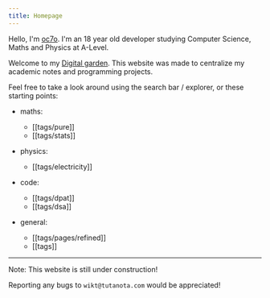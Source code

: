 ```yaml
---
title: Homepage
---
```

Hello, I'm [oc7o](https://github.com/oc7ophus/). I'm an 18 year old developer studying Computer Science, Maths and Physics at A-Level.

Welcome to my [Digital garden](https://jzhao.xyz/posts/networked-thought). This website was made to centralize my academic notes and programming projects. 

Feel free to take a look around using the search bar / explorer, or these starting points:

- maths:
	- [[tags/pure]]
	- [[tags/stats]]

- physics:
	- [[tags/electricity]]

- code:
	- [[tags/dpat]]
	- [[tags/dsa]]

- general:
	- [[tags/pages/refined]]
	- [[tags]]

---

Note: This website is still under construction!

Reporting any bugs to `wikt@tutanota.com` would be appreciated!

